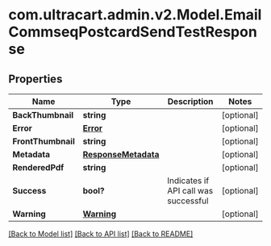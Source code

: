 # com.ultracart.admin.v2.Model.EmailCommseqPostcardSendTestResponse
## Properties

Name | Type | Description | Notes
------------ | ------------- | ------------- | -------------
**BackThumbnail** | **string** |  | [optional] 
**Error** | [**Error**](Error.md) |  | [optional] 
**FrontThumbnail** | **string** |  | [optional] 
**Metadata** | [**ResponseMetadata**](ResponseMetadata.md) |  | [optional] 
**RenderedPdf** | **string** |  | [optional] 
**Success** | **bool?** | Indicates if API call was successful | [optional] 
**Warning** | [**Warning**](Warning.md) |  | [optional] 


[[Back to Model list]](../README.md#documentation-for-models) [[Back to API list]](../README.md#documentation-for-api-endpoints) [[Back to README]](../README.md)

